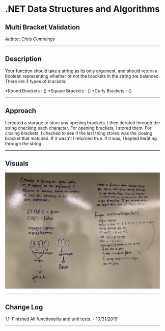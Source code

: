 # .NET Data Structures and Algorithms

## Multi Bracket Validation

*Author: Chris Cummings*

---

## Description

Your function should take a string as its only argument, and should return a boolean representing whether
or not the brackets in the string are balanced. There are 3 types of brackets:

*Round Brackets : ()
*Square Brackets : []
*Curly Brackets : {}

---

## Approach

I created a storage to store any opening brackets. I then iterated through the string checking each character.
For opening brackets, I stored them.  For closing brackets, I checked to see if the last thing stored was the
closing bracket that matched.  If it wasn't I returned true.  If it was, I kepted iterating through the string.

---

## Visuals
![Multi Bracket Validation Whiteboard](../../assets/MultiBracketValidation.jpg)

---

## Change Log

1.1: Finished All functionality and unit tests. - 10/31/2019

---

